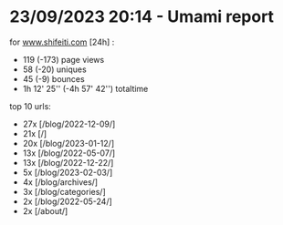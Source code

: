 # 23/09/2023 20:14 - Umami report
for www.shifeiti.com [24h] :

 - 119 (-173) page views
 - 58 (-20) uniques
 - 45 (-9) bounces
 - 1h 12' 25'' (-4h 57' 42'') totaltime


top 10 urls:
 - 27x [/blog/2022-12-09/]
 - 21x [/]
 - 20x [/blog/2023-01-12/]
 - 13x [/blog/2022-05-07/]
 - 13x [/blog/2022-12-22/]
 - 5x [/blog/2023-02-03/]
 - 4x [/blog/archives/]
 - 3x [/blog/categories/]
 - 2x [/blog/2022-05-24/]
 - 2x [/about/]


